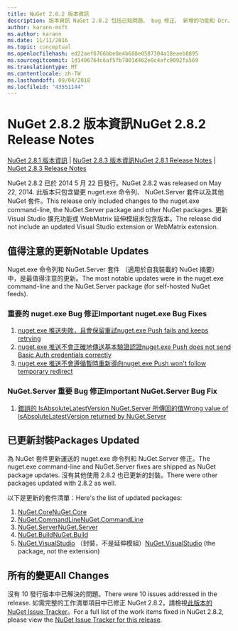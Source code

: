 ```yaml
---
title: NuGet 2.8.2 版本資訊
description: 版本資訊 NuGet 2.8.2 包括已知問題、 bug 修正、 新增的功能和 Dcr。
author: karann-msft
ms.author: karann
ms.date: 11/11/2016
ms.topic: conceptual
ms.openlocfilehash: ed22aef6766bbe8e4b688e0587304a18eaeb8895
ms.sourcegitcommit: 1d1406764c6af5fb7801d462e0c4afc9092fa569
ms.translationtype: MT
ms.contentlocale: zh-TW
ms.lasthandoff: 09/04/2018
ms.locfileid: "43551144"
---
```

# <a name="nuget-282-release-notes"></a><span data-ttu-id="6acb7-103">NuGet 2.8.2 版本資訊</span><span class="sxs-lookup"><span data-stu-id="6acb7-103">NuGet 2.8.2 Release Notes</span></span>

<span data-ttu-id="6acb7-104">[NuGet 2.8.1 版本資訊](../release-notes/nuget-2.8.1.md) | [NuGet 2.8.3 版本資訊](../release-notes/nuget-2.8.3.md)</span><span class="sxs-lookup"><span data-stu-id="6acb7-104">[NuGet 2.8.1 Release Notes](../release-notes/nuget-2.8.1.md) | [NuGet 2.8.3 Release Notes](../release-notes/nuget-2.8.3.md)</span></span>

<span data-ttu-id="6acb7-105">NuGet 2.8.2 已於 2014 5 月 22 日發行。</span><span class="sxs-lookup"><span data-stu-id="6acb7-105">NuGet 2.8.2 was released on May 22, 2014.</span></span>  <span data-ttu-id="6acb7-106">此版本只包含變更 nuget.exe 命令列、 NuGet.Server 套件以及其他 NuGet 套件。</span><span class="sxs-lookup"><span data-stu-id="6acb7-106">This release only included changes to the nuget.exe command-line, the NuGet.Server package and other NuGet packages.</span></span>  <span data-ttu-id="6acb7-107">更新 Visual Studio 擴充功能或 WebMatrix 延伸模組未包含版本。</span><span class="sxs-lookup"><span data-stu-id="6acb7-107">The release did not include an updated Visual Studio extension or WebMatrix extension.</span></span>

## <a name="notable-updates"></a><span data-ttu-id="6acb7-108">值得注意的更新</span><span class="sxs-lookup"><span data-stu-id="6acb7-108">Notable Updates</span></span>

<span data-ttu-id="6acb7-109">Nuget.exe 命令列和 NuGet.Server 套件 （適用於自我裝載的 NuGet 摘要） 中，是最值得注意的更新。</span><span class="sxs-lookup"><span data-stu-id="6acb7-109">The most notable updates were in the nuget.exe command-line and the NuGet.Server package (for self-hosted NuGet feeds).</span></span>

### <a name="important-nugetexe-bug-fixes"></a><span data-ttu-id="6acb7-110">重要的 nuget.exe Bug 修正</span><span class="sxs-lookup"><span data-stu-id="6acb7-110">Important nuget.exe Bug Fixes</span></span>

1. [<span data-ttu-id="6acb7-111">nuget.exe 推送失敗，且會保留重試</span><span class="sxs-lookup"><span data-stu-id="6acb7-111">nuget.exe Push fails and keeps retrying</span></span>](https://nuget.codeplex.com/workitem/4000)
1. [<span data-ttu-id="6acb7-112">nuget.exe 推送不會正確地傳送基本驗證認證</span><span class="sxs-lookup"><span data-stu-id="6acb7-112">nuget.exe Push does not send Basic Auth credentials correctly</span></span>](https://nuget.codeplex.com/workitem/4109)
1. [<span data-ttu-id="6acb7-113">nuget.exe 推送不會遵循暫時重新導向</span><span class="sxs-lookup"><span data-stu-id="6acb7-113">nuget.exe Push won't follow temporary redirect</span></span>](https://nuget.codeplex.com/workitem/4050)

### <a name="important-nugetserver-bug-fix"></a><span data-ttu-id="6acb7-114">NuGet.Server 重要 Bug 修正</span><span class="sxs-lookup"><span data-stu-id="6acb7-114">Important NuGet.Server Bug Fix</span></span>

1. [<span data-ttu-id="6acb7-115">錯誤的 IsAbsoluteLatestVersion NuGet.Server 所傳回的值</span><span class="sxs-lookup"><span data-stu-id="6acb7-115">Wrong value of IsAbsoluteLatestVersion returned by NuGet.Server</span></span>](https://nuget.codeplex.com/workitem/4147)

## <a name="packages-updated"></a><span data-ttu-id="6acb7-116">已更新封裝</span><span class="sxs-lookup"><span data-stu-id="6acb7-116">Packages Updated</span></span>

<span data-ttu-id="6acb7-117">為 NuGet 套件更新運送的 nuget.exe 命令列和 NuGet.Server 修正。</span><span class="sxs-lookup"><span data-stu-id="6acb7-117">The nuget.exe command-line and NuGet.Server fixes are shipped as NuGet package updates.</span></span>  <span data-ttu-id="6acb7-118">沒有其他使用 2.8.2 也已更新的封裝。</span><span class="sxs-lookup"><span data-stu-id="6acb7-118">There were other packages updated with 2.8.2 as well.</span></span>

<span data-ttu-id="6acb7-119">以下是更新的套件清單：</span><span class="sxs-lookup"><span data-stu-id="6acb7-119">Here's the list of updated packages:</span></span>

1. [<span data-ttu-id="6acb7-120">NuGet.Core</span><span class="sxs-lookup"><span data-stu-id="6acb7-120">NuGet.Core</span></span>](https://www.nuget.org/packages/NuGet.Core/)
1. [<span data-ttu-id="6acb7-121">NuGet.CommandLine</span><span class="sxs-lookup"><span data-stu-id="6acb7-121">NuGet.CommandLine</span></span>](https://www.nuget.org/packages/NuGet.CommandLine/)
1. [<span data-ttu-id="6acb7-122">NuGet.Server</span><span class="sxs-lookup"><span data-stu-id="6acb7-122">NuGet.Server</span></span>](https://www.nuget.org/packages/NuGet.Server/)
1. [<span data-ttu-id="6acb7-123">NuGet.Build</span><span class="sxs-lookup"><span data-stu-id="6acb7-123">NuGet.Build</span></span>](https://www.nuget.org/packages/NuGet.Build/)
1. <span data-ttu-id="6acb7-124">[NuGet.VisualStudio](https://www.nuget.org/packages/NuGet.VisualStudio/) （封裝，不是延伸模組）</span><span class="sxs-lookup"><span data-stu-id="6acb7-124">[NuGet.VisualStudio](https://www.nuget.org/packages/NuGet.VisualStudio/) (the package, not the extension)</span></span>

## <a name="all-changes"></a><span data-ttu-id="6acb7-125">所有的變更</span><span class="sxs-lookup"><span data-stu-id="6acb7-125">All Changes</span></span>
<span data-ttu-id="6acb7-126">沒有 10 發行版本中已解決的問題。</span><span class="sxs-lookup"><span data-stu-id="6acb7-126">There were 10 issues addressed in the release.</span></span> <span data-ttu-id="6acb7-127">如需完整的工作清單項目中已修正 NuGet 2.8.2，請檢視[此版本的 NuGet Issue Tracker](https://nuget.codeplex.com/workitem/list/advanced?keyword=&status=All&type=All&priority=All&release=NuGet%202.8.2&assignedTo=All&component=All&sortField=LastUpdatedDate&sortDirection=Descending&page=0&reasonClosed=All)。</span><span class="sxs-lookup"><span data-stu-id="6acb7-127">For a full list of the work items fixed in NuGet 2.8.2, please view the [NuGet Issue Tracker for this release](https://nuget.codeplex.com/workitem/list/advanced?keyword=&status=All&type=All&priority=All&release=NuGet%202.8.2&assignedTo=All&component=All&sortField=LastUpdatedDate&sortDirection=Descending&page=0&reasonClosed=All).</span></span>
